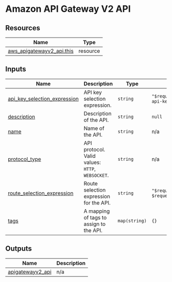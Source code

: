 # Amazon API Gateway V2 API

## Resources

| Name | Type |
|------|------|
| [aws_apigatewayv2_api.this](https://registry.terraform.io/providers/hashicorp/aws/latest/docs/resources/apigatewayv2_api) | resource |

## Inputs

| Name | Description | Type | Default | Required |
|------|-------------|------|---------|:--------:|
| <a name="input_api_key_selection_expression"></a> [api\_key\_selection\_expression](#input\_api\_key\_selection\_expression) | API key selection expression. | `string` | `"$request.header.x-api-key"` | no |
| <a name="input_description"></a> [description](#input\_description) | Description of the API. | `string` | `null` | no |
| <a name="input_name"></a> [name](#input\_name) | Name of the API. | `string` | n/a | yes |
| <a name="input_protocol_type"></a> [protocol\_type](#input\_protocol\_type) | API protocol. Valid values: `HTTP`, `WEBSOCKET`. | `string` | n/a | yes |
| <a name="input_route_selection_expression"></a> [route\_selection\_expression](#input\_route\_selection\_expression) | Route selection expression for the API. | `string` | `"$request.method $request.path"` | no |
| <a name="input_tags"></a> [tags](#input\_tags) | A mapping of tags to assign to the API. | `map(string)` | `{}` | no |

## Outputs

| Name | Description |
|------|-------------|
| <a name="output_apigatewayv2_api"></a> [apigatewayv2\_api](#output\_apigatewayv2\_api) | n/a |
